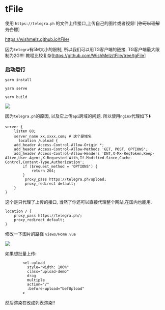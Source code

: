 # tFile

使用 `https://telegra.ph` 的文件上传接口,上传自己的图片或者视频! [~~你可以理解为白嫖~~]

https://wishmelz.github.io/tFile/



因为`telegra`有5M大小的限制, 所以我们可以用TG客户端的链接, TG客户端最大限制为2G!!!!  教程比较复杂[https://github.com/WishMelz/tFile/tree/tgFile]

### 启动运行

```
yarn install
```

```
yarn serve
```

```
yarn build
```

![](https://telegra.ph/file/fa304e656fdf593b1a90c.png)

因为`telegra.ph`的原因, 以及它上传`api`跨域的问题. 所以使用`nginx`代理如下⬇️

```nginx
server {
  	listen 80;
  	server_name xx.xxxx.com; # 这个是域名
	  location /upload {
    add_header Access-Control-Allow-Origin *;
    add_header Access-Control-Allow-Methods 'GET, POST, OPTIONS';
    add_header Access-Control-Allow-Headers 'DNT,X-Mx-ReqToken,Keep-Alive,User-Agent,X-Requested-With,If-Modified-Since,Cache-Control,Content-Type,Authorization';
		if ($request_method = 'OPTIONS') {
		    return 204;
		}
	     proxy_pass https://telegra.ph/upload;
	     proxy_redirect default;
    }
}
```

这个是只代理了上传的接口, 当然了你还可以直接代理整个网站,在国内也能用.

```nginx
location / {
    proxy_pass https://telegra.ph/;
    proxy_redirect default;
}
```

修改一下图片的路径 `views/Home.vue`

![](https://telegra.ph/file/13c91b5939c02922df118.png)

如果想批量上传:

```Vue
        <el-upload
          style="width: 100%"
          class="upload-demo"
          drag
          multiple
          action="/"
          :before-upload="befUpload"
        >
```

然后渲染在改成列表渲染!!

